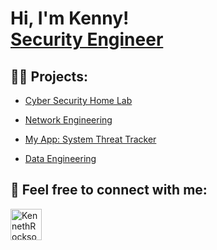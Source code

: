<h1>Hi, I'm Kenny!<br/><a href="https://www.linkedin.com/in/kennethrockson/">Security Engineer</a>

<h2>👨‍💻 Projects:</h2>

  - [Cyber Security Home Lab](https://github.com/kennethrockson/My-Lab-Azure-Vulnerability-Management)
  
  - [Network Engineering](https://github.com/kennethrockson/Network-Engineering)
    
  - [My App: System Threat Tracker](https://github.com/kennethrockson/System-Threat-Tracker)
  
  - [Data Engineering](https://github.com/kennethrockson/Data-Engineering)

<h2> 🤳 Feel free to connect with me:</h2>

[<img align="left" alt="KennethRockson | LinkedIn" width="50px" src="https://cdn.jsdelivr.net/npm/simple-icons@v3/icons/linkedin.svg" />][linkedin]

[linkedin]: https://www.linkedin.com/in/kennethrockson

